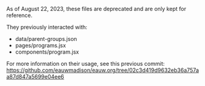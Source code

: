As of August 22, 2023, these files are deprecated and are only kept for reference.

They previously interacted with:

- data/parent-groups.json
- pages/programs.jsx
- components/program.jsx

For more information on their usage, see this previous commit:
https://github.com/eauwmadison/eauw.org/tree/02c3d419d9632eb36a757aa87d847a5699e04ee6
